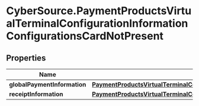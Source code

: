 # CyberSource.PaymentProductsVirtualTerminalConfigurationInformationConfigurationsCardNotPresent

## Properties
Name | Type | Description | Notes
------------ | ------------- | ------------- | -------------
**globalPaymentInformation** | [**PaymentProductsVirtualTerminalConfigurationInformationConfigurationsCardNotPresentGlobalPaymentInformation**](PaymentProductsVirtualTerminalConfigurationInformationConfigurationsCardNotPresentGlobalPaymentInformation.md) |  | [optional] 
**receiptInformation** | [**PaymentProductsVirtualTerminalConfigurationInformationConfigurationsCardNotPresentReceiptInformation**](PaymentProductsVirtualTerminalConfigurationInformationConfigurationsCardNotPresentReceiptInformation.md) |  | [optional] 


